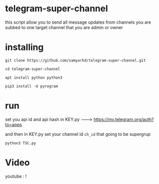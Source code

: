 # telegram-super-channel
this script allow you to send all message updates from channels you are subbed to one target channel that you are admin or owner

# installing


```
git clone https://github.com/samyarkd/telegram-super-channel.git

cd telegram-super-channel

apt install python python3

pip3 install -U pyrogram

```
# run

set you api id and api hash in KEY.py ---> https://my.telegram.org/auth?to=apps

and then in KEY.py set your channel id ```ch_id``` that going to be supergrup

``python3 TSC.py``

# Video 

youtube : !
